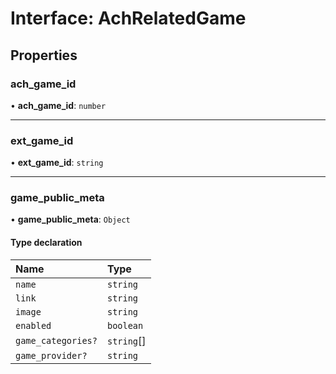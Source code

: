 # Interface: AchRelatedGame

## Properties

### ach\_game\_id

• **ach\_game\_id**: `number`

___

### ext\_game\_id

• **ext\_game\_id**: `string`

___

### game\_public\_meta

• **game\_public\_meta**: `Object`

#### Type declaration

| Name | Type |
| :------ | :------ |
| `name` | `string` |
| `link` | `string` |
| `image` | `string` |
| `enabled` | `boolean` |
| `game_categories?` | `string`[] |
| `game_provider?` | `string` |
